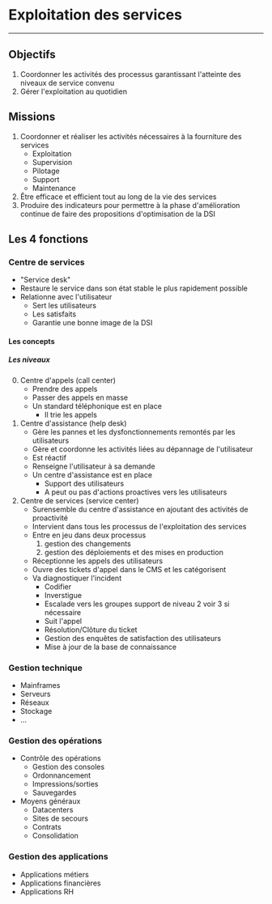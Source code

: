 # Exploitation des services 
---
## Objectifs
1. Coordonner les activités des processus garantissant l'atteinte des niveaux de service convenu
2. Gérer l'exploitation au quotidien
## Missions
1. Coordonner et réaliser les activités nécessaires à la fourniture des services
    - Exploitation
    - Supervision
    - Pilotage
    - Support
    - Maintenance
2. Être efficace et efficient tout au long de la vie des services
3. Produire des indicateurs pour permettre à la phase d'amélioration continue de faire des propositions d'optimisation de la DSI

## Les 4 fonctions 
### Centre de services 
- "Service desk"
- Restaure le service dans son état stable le plus rapidement possible
- Relationne avec l'utilisateur 
    - Sert les utilisateurs
    - Les satisfaits
    - Garantie une bonne image de la DSI

#### Les concepts
##### Les niveaux
0. Centre d'appels (call center)
    - Prendre des appels 
    - Passer des appels en masse 
    - Un standard téléphonique est en place 
        - Il trie les appels 
1. Centre d'assistance (help desk)
    - Gère les pannes et les dysfonctionnements remontés par les utilisateurs 
    - Gère et coordonne les activités liées au dépannage de l'utilisateur 
    - Est réactif 
    - Renseigne l'utilisateur à sa demande 
    - Un centre d'assistance est en place 
        - Support des utilisateurs 
        - A peut ou pas d'actions proactives vers les utilisateurs 
2. Centre de services (service center)
    - Surensemble du centre d'assistance en ajoutant des activités de proactivité 
    - Intervient dans tous les processus de l'exploitation des services 
    - Entre en jeu dans deux processus 
        1. gestion des changements 
        2. gestion des déploiements et des mises en production 
    - Réceptionne les appels des utilisateurs 
    - Ouvre des tickets d'appel dans le CMS et les catégorisent
    - Va diagnostiquer l'incident 
        - Codifier
        - Inverstigue
        - Escalade vers les groupes support de niveau 2 voir 3 si nécessaire 
        - Suit l'appel 
        - Résolution/Clôture du ticket 
        - Gestion des enquêtes de satisfaction des utilisateurs 
        - Mise à jour de la base de connaissance 

### Gestion technique
- Mainframes
- Serveurs
- Réseaux
- Stockage 
- ...

### Gestion des opérations 
- Contrôle des opérations
    - Gestion des consoles
    - Ordonnancement
    - Impressions/sorties
    - Sauvegardes
- Moyens généraux 
    - Datacenters
    - Sites de secours
    - Contrats 
    - Consolidation

### Gestion des applications
- Applications métiers 
- Applications financières 
- Applications RH 
